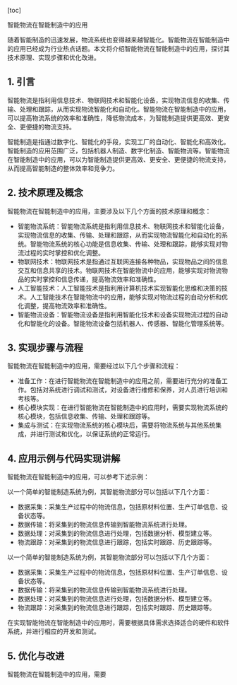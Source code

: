 
[toc]                    
                
                
智能物流在智能制造中的应用

随着智能制造的迅速发展，物流系统也变得越来越智能化。智能物流在智能制造中的应用已经成为行业热点话题。本文将介绍智能物流在智能制造中的应用，探讨其技术原理、实现步骤和优化改进。

## 1. 引言

智能物流是指利用信息技术、物联网技术和智能化设备，实现物流信息的收集、传输、处理和跟踪，从而实现物流智能化和自动化。智能物流在智能制造中的应用，可以提高物流系统的效率和准确性，降低物流成本，为智能制造提供更高效、更安全、更便捷的物流支持。

智能制造是指通过数字化、智能化的手段，实现工厂的自动化、智能化和高效化。智能制造的应用范围广泛，包括机器人制造、数字化制造、智能物流等。智能物流在智能制造中的应用，可以为智能制造提供更高效、更安全、更便捷的物流支持，从而提高智能制造的整体效率和竞争力。

## 2. 技术原理及概念

智能物流在智能制造中的应用，主要涉及以下几个方面的技术原理和概念：

- 智能物流系统：智能物流系统是指利用信息技术、物联网技术和智能化设备，实现物流信息的收集、传输、处理和跟踪，从而实现物流智能化和自动化的系统。智能物流系统的核心功能是信息收集、传输、处理和跟踪，能够实现对物流过程的实时掌控和优化调整。
- 物联网技术：物联网技术是指通过互联网连接各种物品，实现物品之间的信息交互和信息共享的技术。物联网技术在智能物流中的应用，能够实现对物流物品的实时掌控和信息传递，提高物流效率和准确性。
- 人工智能技术：人工智能技术是指利用计算机技术实现智能化思维和决策的技术。人工智能技术在智能物流中的应用，能够实现对物流过程的自动分析和优化调整，提高物流效率和准确性。
- 智能物流设备：智能物流设备是指利用智能化技术和设备实现物流过程的自动化和智能化的设备。智能物流设备包括机器人、传感器、智能化管理系统等。

## 3. 实现步骤与流程

智能物流在智能制造中的应用，需要经过以下几个步骤和流程：

- 准备工作：在进行智能物流在智能制造中的应用之前，需要进行充分的准备工作。包括对系统进行调试和测试，对设备进行维修和保养，对人员进行培训和考核等。
- 核心模块实现：在进行智能物流在智能制造中的应用时，需要实现物流系统的核心模块，包括信息收集、传输、处理和跟踪等。
- 集成与测试：在实现物流系统的核心模块后，需要将物流系统与其他系统集成，并进行测试和优化，以保证系统的正常运行。

## 4. 应用示例与代码实现讲解

智能物流在智能制造中的应用，可以参考下述示例：

以一个简单的智能制造系统为例，其智能物流部分可以包括以下几个方面：

- 数据采集：采集生产过程中的物流信息，包括原材料位置、生产订单信息、设备状态等。
- 数据传输：将采集到的物流信息传输到智能物流系统进行处理。
- 数据处理：对采集到的物流信息进行处理，包括数据分析、模型建立等。
- 物流跟踪：对采集到的物流信息进行跟踪，包括实时跟踪、历史跟踪等。

以一个简单的智能制造系统为例，其智能物流部分可以包括以下几个方面：

- 数据采集：采集生产过程中的物流信息，包括原材料位置、生产订单信息、设备状态等。
- 数据传输：将采集到的物流信息传输到智能物流系统进行处理。
- 数据处理：对采集到的物流信息进行处理，包括数据分析、模型建立等。
- 物流跟踪：对采集到的物流信息进行跟踪，包括实时跟踪、历史跟踪等。

在实现智能物流在智能制造中的应用时，需要根据具体需求选择适合的硬件和软件系统，并进行相应的开发和测试。



## 5. 优化与改进

智能物流在智能制造中的应用，需要

